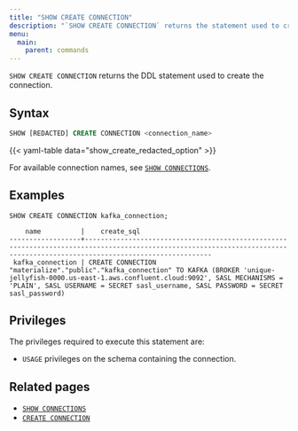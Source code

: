 ```yaml
---
title: "SHOW CREATE CONNECTION"
description: "`SHOW CREATE CONNECTION` returns the statement used to create the connection."
menu:
  main:
    parent: commands
---
```


`SHOW CREATE CONNECTION` returns the DDL statement used to create the connection.

## Syntax

```sql
SHOW [REDACTED] CREATE CONNECTION <connection_name>
```

{{< yaml-table data="show_create_redacted_option" >}}

For available connection names, see [`SHOW CONNECTIONS`](/sql/show-connections).

## Examples

```mzsql
SHOW CREATE CONNECTION kafka_connection;
```

```nofmt
    name          |    create_sql
------------------+----------------------------------------------------------------------------------------------------------------------------------------------------------------------------
 kafka_connection | CREATE CONNECTION "materialize"."public"."kafka_connection" TO KAFKA (BROKER 'unique-jellyfish-0000.us-east-1.aws.confluent.cloud:9092', SASL MECHANISMS = 'PLAIN', SASL USERNAME = SECRET sasl_username, SASL PASSWORD = SECRET sasl_password)
```

## Privileges

The privileges required to execute this statement are:

- `USAGE` privileges on the schema containing the connection.

## Related pages

- [`SHOW CONNECTIONS`](../show-sources)
- [`CREATE CONNECTION`](../create-connection)
